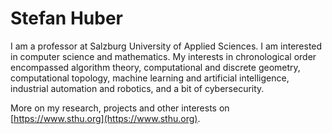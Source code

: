 # Stefan Huber

I am a professor at Salzburg University of Applied Sciences. I am interested in
computer science and mathematics. My interests in chronological order
encompassed algorithm theory, computational and discrete geometry,
computational topology, machine learning and artificial intelligence,
industrial automation and robotics, and a bit of cybersecurity.

More on my research, projects and other interests on
[https://www.sthu.org](https://www.sthu.org).

